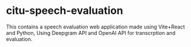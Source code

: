 # citu-speech-evaluation
This contains a speech evaluation web application made using Vite+React and Python, Using Deepgram API and OpenAI API for transcrption and evaluation.
